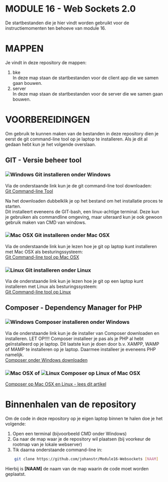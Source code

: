 # MODULE 16 - Web Sockets 2.0
De startbestanden die je hier vindt worden gebruikt voor de instructiemomenten ten behoeve van module 16.  
  
# MAPPEN
Je vindt in deze repository de mappen:  
1. bke  
    In deze map staan de startbestanden voor de client app die we samen gaan bouwen.  
2. server  
    In deze map staan de startbestanden voor de server die we samen gaan bouwen.  

# VOORBEREIDINGEN
Om gebruik te kunnen maken van de bestanden in deze repository dien je eerst de git command-line tool op je laptop te installeren. Als je dit al gedaan hebt kun je het volgende overslaan.  
  
## GIT - Versie beheer tool
### ![Windows](https://ao-alfa.org/img/windows_logo.png "Git op Mac OSX") Git installeren onder Windows
Via de onderstaande link kun je de git command-line tool downloaden:  
[Git Command-line Tool](https://git-scm.com/)  
  
Na het downloaden dubbelklik je op het bestand om het installatie proces te starten.  
Dit installeert eveneens de GIT-bash, een linux-achtige terminal. Deze kun je gebruiken als commandline omgeving, maar uiteraard kun je ook gewoon gebruik maken van CMD van windows.
  
### ![Mac OSX](https://ao-alfa.org/img/macosx_logo.png "Git op Mac OSX") Git installeren onder Mac OSX
Via de onderstaande link kun je lezen hoe je git op laptop kunt installeren met Mac OSX als besturingssysteem:  
[Git Command-line tool op Mac OSX](https://git-scm.com/download/mac)  
  
### ![Linux](https://ao-alfa.org/img/linux_logo.png "Git op Mac OSX") Git installeren onder Linux
Via de onderstaande link kun je lezen hoe je git op een laptop kunt installeren met Linux als besturingssysteem:  
[Git Command-line tool op Linux](https://git-scm.com/download/linux)  
  
## Composer - Dependency Manager for PHP
### ![Windows](https://ao-alfa.org/img/windows_logo.png "Git op Mac OSX") Composer installeren onder Windows
Via de onderstaande link kun je de installer van Composer downloaden en installeren. LET OP!!!! Composer installeer je pas als je PHP al hebt geïnstalleerd op je laptop. Dit laatste kun je doen door b.v. XAMPP, WAMP of MAMP te installeren op je laptop. Daarmee installeer je eveneens PHP namelijk.  
[Composer onder Windows downloaden](https://getcomposer.org/Composer-Setup.exe)  
  
### ![Mac OSX](https://ao-alfa.org/img/macosx_logo.png "Git op Mac OSX") of ![Linux](https://ao-alfa.org/img/linux_logo.png "Git op Mac OSX") Composer op Linux of Mac OSX
[Composer op Mac OSX en Linux - lees dit artikel](https://getcomposer.org/doc/00-intro.md#installation-linux-unix-macos)  

# Binnenhalen van de repository
Om de code in deze repository op je eigen laptop binnen te halen doe je het volgende:  
1. Open een terminal (bijvoorbeeld CMD onder Windows)  
2. Ga naar de map waar je de repository wil plaatsen (bij voorkeur de rootmap van je lokale webserver)
3. Tik daarna onderstaande command-line in:  
```bash
    git clone https://github.com/johanstr/Module16-Websockets [NAAM]
```  
Hierbij is **[NAAM]** de naam van de map waarin de code moet worden geplaatst.